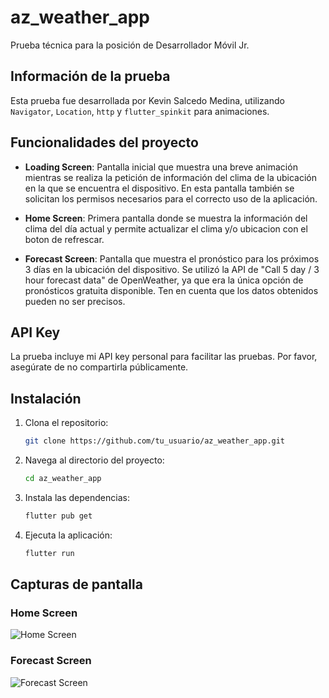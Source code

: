 # az_weather_app

Prueba técnica para la posición de Desarrollador Móvil Jr.

## Información de la prueba

Esta prueba fue desarrollada por Kevin Salcedo Medina, utilizando `Navigator`, `Location`, `http` y `flutter_spinkit` para animaciones.

## Funcionalidades del proyecto

- **Loading Screen**: Pantalla inicial que muestra una breve animación mientras se realiza la petición de información del clima de la ubicación en la que se encuentra el dispositivo. En esta pantalla también se solicitan los permisos necesarios para el correcto uso de la aplicación.

- **Home Screen**: Primera pantalla donde se muestra la información del clima del día actual y permite actualizar el clima y/o ubicacion con el boton de refrescar.

- **Forecast Screen**: Pantalla que muestra el pronóstico para los próximos 3 días en la ubicación del dispositivo. Se utilizó la API de "Call 5 day / 3 hour forecast data" de OpenWeather, ya que era la única opción de pronósticos gratuita disponible. Ten en cuenta que los datos obtenidos pueden no ser precisos.

## API Key

La prueba incluye mi API key personal para facilitar las pruebas. Por favor, asegúrate de no compartirla públicamente.

## Instalación

1. Clona el repositorio:
   ```bash
   git clone https://github.com/tu_usuario/az_weather_app.git
2. Navega al directorio del proyecto:
    ```bash
    cd az_weather_app
3. Instala las dependencias:
    ```bash
    flutter pub get
4. Ejecuta la aplicación:
    ```bash
    flutter run

## Capturas de pantalla

### Home Screen
![Home Screen](screenshots/homescreen.jpg)

### Forecast Screen
![Forecast Screen](screenshots/forecastscreen.jpg)
